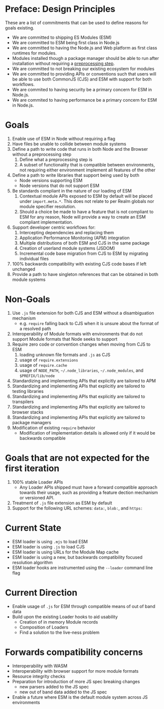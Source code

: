 # Preface: Design Principles

These are a list of commitments that can be used to define reasons for goals existing.

* We are committed to shipping ES Modules (ESM)
* We are committed to ESM being first class in Node.js
* We are committed to having the Node.js and Web platform as first class runtimes for modules.
* Modules installed though a package manager should be able to run after installation without requiring a [preprocessing step](#goal-define-preprocessing-step).
* We are committed to not breaking our existing ecosystem for modules
* We are committed to providing APIs or conventions such that users will be able to use both CommonJS (CJS) and ESM with support for both workflows.
* We are commited to having security be a primary concern for ESM in Node.js.
* We are commited to having performance be a primary concern for ESM in Node.js.

# Goals

1. Enable use of ESM in Node without requiring a flag
2. Have files be unable to collide between module systems
3. Define a path to write code that runs in both Node and the Browser without a preprocessing step
    1. <a name="goal-define-preprocessing-step"></a>Define what a preprocessing step is
    2. A subset of functionality that is compatible between environments, not requiring either environment implement all features of the other
4. Define a path to write libraries that support being used by both
    * Node versions supporting ESM
    * Node versions that do not support ESM
5. Be standards compliant in the nature of our loading of ESM
    1. Contextual module APIs exposed to ESM by default will be placed under `import.meta.*`. This does not relate to per Realm globals nor module specifier resolution.
    2. Should a choice be made to have a feature that is not compliant to ESM for any reason, Node will provide a way to create an ESM compliant implementation.
6. Support developer centric workflows for:
    1. Intercepting dependencies and replacing them
    2. Application Performance Monitoring (APM) integration
    3. Multiple distributions of both ESM and CJS in the same package
    4. Creation of userland module systems (JSDOM)
    5. Incremental code base migration from CJS to ESM by migrating individual files
7. 100% backwards compatibility with existing CJS code bases if left unchanged
8. Provide a path to have singleton references that can be obtained in both module systems

# Non-Goals

1. Use `.js` file extension for both CJS and ESM without a disambiguation mechanism
    * e.g. `require` falling back to CJS when it is unsure about the format of a resolved path
2. Interoperability of Module formats with environments that do not support Module formats that Node seeks to support
3. Require zero code or convention changes when moving from CJS to ESM
    1. loading unknown file formats and `.js` as CJS
    2. usage of `require.extensions`
    3. usage of `require.cache`
    4. usage of `NODE_PATH`, `~/.node_libraries`, `~/.node_modules`, and `$PREFIX/lib/node`
4. Standardizing and implementing APIs that explicitly are tailored to APM
5. Standardizing and implementing APIs that explicitly are tailored to testing libraries
6. Standardizing and implementing APIs that explicitly are tailored to transpilers
7. Standardizing and implementing APIs that explicitly are tailored to browser stacks
8. Standardizing and implementing APIs that explicitly are tailored to package managers
9. Modification of existing `require` behavior
    * Modification of implementation details is allowed only if it would be backwards compatible

# Goals that are not expected for the first iteration

1. 100% stable Loader APIs
    * Any Loader APIs shipped must have a forward compatible approach towards their usage, such as providing a feature dection mechanism or versioned API.
2. Treatment of `.js` file extension as ESM by default
3. Support for the following URL schemes: `data:`, `blob:`, and `https:`

# Current State

* ESM loader is using `.mjs` to load ESM
* ESM loader is using `.js` to load CJS
* ESM loader is using URLs for the Module Map cache
* ESM loader is using a new, but backwards compatibility focused resolution algorithm
* ESM loader hooks are instrumented using the `--loader` command line flag

# Current Direction

* Enable usage of `.js` for ESM through compatible means of out of band data
* Build upon the existing Loader hooks to aid usability
    * Creation of in memory Module records
    * Composition of Loaders
    * Find a solution to the live-ness problem

# Forwards compatibility concerns

* Interoperability with WASM
* Interoperability with browser support for more module formats
* Resource integrity checks
* Preparation for introduction of more JS spec breaking changes
    * new parsers added to the JS spec
    * new out of band data added to the JS spec
* Enable a future where ESM is the default module system across JS environments
